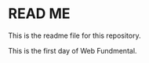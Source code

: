 # READ ME

This is the readme file for this repository. 

This is the first day of Web Fundmental.

